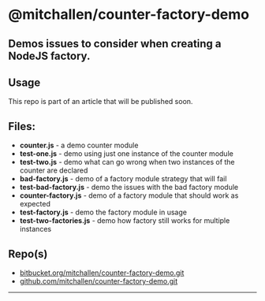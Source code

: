 @mitchallen/counter-factory-demo
==
Demos issues to consider when creating a NodeJS factory.
--

## Usage

This repo is part of an article that will be published soon.


## Files:

* __counter.js__ - a demo counter module
* __test-one.js__ - demo using just one instance of the counter module
* __test-two.js__ - demo what can go wrong when two instances of the counter are declared
* __bad-factory.js__ - demo of a factory module strategy that will fail
* __test-bad-factory.js__ - demo the issues with the bad factory module
* __counter-factory.js__ - demo of a factory module that should work as expected
* __test-factory.js__ - demo the factory module in usage
* __test-two-factories.js__ - demo how factory still works for multiple instances

 
## Repo(s)

* [bitbucket.org/mitchallen/counter-factory-demo.git](https://bitbucket.org/mitchallen/counter-factory-demo.git)
* [github.com/mitchallen/counter-factory-demo.git](https://github.com/mitchallen/counter-factory-demo.git)

* * *